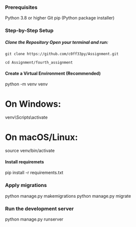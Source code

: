 ### Prerequisites
Python 3.8 or higher
Git
pip (Python package installer)
### Step-by-Step Setup
##### Clone the Repository Open your terminal and run:
``git clone https://github.com/c0ff33py/Assignment.git``

``cd Assignment/fourth_assignment``

#### Create a Virtual Environment (Recommended)
python -m venv venv
# On Windows:
venv\Scripts\activate
# On macOS/Linux:
source venv/bin/activate

#### Install requiremets
pip install -r requirements.txt

### Apply migrations
python manage.py makemigrations
python manage.py migrate

### Run the development server
python manage.py runserver